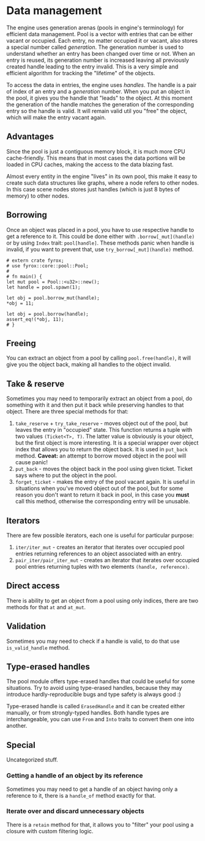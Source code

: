 # Data management

The engine uses generation arenas (pools in engine's terminology) for efficient data management. Pool is a
vector with entries that can be either vacant or occupied. Each entry, no matter occupied it or vacant, also
stores a special number called _generation_. The generation number is used to understand whether an entry has
been changed over time or not. When an entry is reused, its generation number is increased leaving all previously
created handle leading to the entry invalid. This is a very simple and efficient algorithm for tracking the
"lifetime" of the objects.

To access the data in entries, the engine uses _handles_. The handle is a pair of index of an entry and a
_generation_ number. When you put an object in the pool, it gives you the handle that "leads" to the object.
At this moment the generation of the handle matches the generation of the corresponding entry so the handle
is valid. It will remain valid util you "free" the object, which will make the entry vacant again.

## Advantages

Since the pool is just a contiguous memory block, it is much more CPU cache-friendly. This means that in most
cases the data portions will be loaded in CPU caches, making the access to the data blazing fast.

Almost every entity in the engine "lives" in its own pool, this make it easy to create such data structures
like graphs, where a node refers to other nodes. In this case scene nodes stores just handles (which is just
8 bytes of memory) to other nodes.

## Borrowing

Once an object was placed in a pool, you have to use respective handle to get a reference to it. This could 
be done either with `.borrow[_mut](handle)` or by using `Index` trait: `pool[handle]`. These methods panic
when handle is invalid, if you want to prevent that, use `try_borrow[_mut](handle)` method.

```rust,norun
# extern crate fyrox;
# use fyrox::core::pool::Pool;
#
# fn main() {
let mut pool = Pool::<u32>::new();
let handle = pool.spawn(1);

let obj = pool.borrow_mut(handle);
*obj = 11;

let obj = pool.borrow(handle);
assert_eq!(*obj, 11);
# }
```

## Freeing 

You can extract an object from a pool by calling `pool.free(handle)`, it will give you the object back, making
all handles to the object invalid.

## Take & reserve

Sometimes you may need to temporarily extract an object from a pool, do something with it and then put it back
while preserving handles to that object. There are three special methods for that:

1) `take_reserve` + `try_take_reserve` - moves object out of the pool, but leaves the entry in "occupied" state. This function returns
a tuple with two values `(Ticket<T>, T)`. The latter value is obviously is your object, but the first object is 
more interesting. It is a special wrapper over object index that allows you to return the object back. It is used
in `put_back` method. **Caveat:** an attempt to borrow moved object in the pool will cause panic! 
2) `put_back` - moves the object back in the pool using given ticket. Ticket says where to put the object in the 
pool. 
3) `forget_ticket` - makes the entry of the pool vacant again. It is useful in situations when you've moved object
out of the pool, but for some reason you don't want to return it back in pool, in this case you **must** call
this method, otherwise the corresponding entry will be unusable.

## Iterators

There are few possible iterators, each one is useful for particular purpose:

1) `iter/iter_mut` - creates an iterator that iterates over occupied pool entries returning references to an 
object associated with an entry.
2) `pair_iter/pair_iter_mut` - creates an iterator that iterates over occupied pool entries returning tuples with
two elements `(handle, reference)`. 

## Direct access

There is ability to get an object from a pool using only indices, there are two methods for that `at` and `at_mut`.

## Validation

Sometimes you may need to check if a handle is valid, to do that use `is_valid_handle` method.

## Type-erased handles

The pool module offers type-erased handles that could be useful for some situations. Try to avoid using type-erased
handles, because they may introduce hardly-reproducible bugs and type safety is always good :)

Type-erased handle is called `ErasedHandle` and it can be created either manually, or from strongly-typed handles.
Both handle types are interchangeable, you can use `From` and `Into` traits to convert them one into another.

## Special 

Uncategorized stuff.

### Getting a handle of an object by its reference

Sometimes you may need to get a handle of an object having only a reference to it, there is a `handle_of` method
exactly for that.

### Iterate over and discard unnecessary objects

There is a `retain` method for that, it allows you to "filter" your pool using a closure with custom filtering
logic.